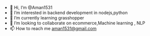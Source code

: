 - 👋 Hi, I’m @Aman1531
- 👀 I’m interested in backend development in nodejs,python
- 🌱 I’m currently learning grasshopper
- 💞️ I’m looking to collaborate on ecommerce,Machine learning , NLP
- 📫 How to reach me aman1531@gmail.com

<!---
Aman1531/Aman1531 is a ✨ special ✨ repository because its `README.md` (this file) appears on your GitHub profile.
You can click the Preview link to take a look at your changes.
--->
